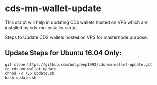 # cds-mn-wallet-update
This script will help in updating CDS wallets hosted on VPS which are installed by cds-mn-installer script.

Steps to Update CDS wallets hosted on VPS for masternode purpose.

## Update Steps for Ubuntu 16.04 Only:
```
git clone https://github.com/udaydeep1992/cds-mn-wallet-update.git
cd cds-mn-wallet-update
chnod -R 755 update.sh
bash update.sh
```
